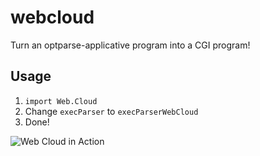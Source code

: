 webcloud
========

Turn an optparse-applicative program into a CGI program!

## Usage

1. `import Web.Cloud`
2. Change `execParser` to `execParserWebCloud`
3. Done!

![Web Cloud in Action](http://i.imgur.com/d48WKKc.png)
